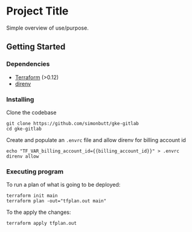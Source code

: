 # Project Title

Simple overview of use/purpose.


## Getting Started

### Dependencies

-   [Terraform](https://www.terraform.io/downloads.html) (>0.12)
-   [direnv](https://direnv.net/)

### Installing

Clone the codebase <br>
```
git clone https://github.com/simonbutt/gke-gitlab
cd gke-gitlab
````


Create and populate an `.envrc` file and allow direnv for billing account id <br>
```
echo "TF_VAR_billing_account_id={{billing_account_id}}" > .envrc
direnv allow
```

### Executing program

To run a plan of what is going to be deployed:
```
terraform init main
terraform plan -out="tfplan.out main"
```
To the apply the changes:
```
terraform apply tfplan.out
```